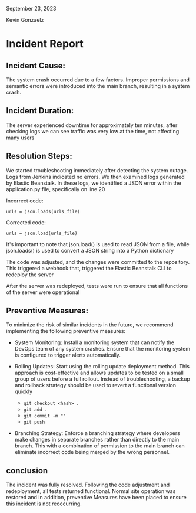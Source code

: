 September 23, 2023

Kevin Gonzaelz

# Incident Report


## Incident Cause:
The system crash occurred due to a few factors. Improper permissions and semantic errors were introduced into the main branch, resulting in a system crash.

## Incident Duration:
The server experienced downtime for approximately ten minutes, after checking logs we can see traffic was very low at the time, not affecting many users

## Resolution Steps:

We started troubleshooting immediately after detecting the system outage. Logs from Jenkins indicated no errors. We then examined logs generated by Elastic Beanstalk. In these logs, we identified a JSON error within the application.py file, specifically on line 20

Incorrect code:

`urls = json.loads(urls_file)`

Corrected code:

`urls = json.load(urls_file)`

It's important to note that json.load() is used to read JSON from a file, while json.loads() is used to convert a JSON string into a Python dictionary

The code was adjusted, and the changes were committed to the repository. This triggered a webhook that, triggered the Elastic Beanstalk CLI to redeploy the server

After the server was redeployed, tests were run to ensure that all functions of the server were operational

## Preventive Measures:

To minimize the risk of similar incidents in the future, we recommend implementing the following preventive measures:

- System Monitoring: Install a monitoring system that can notify the DevOps team of any system crashes. Ensure that the monitoring system is configured to trigger alerts automatically.

- Rolling Updates: Start using the rolling update deployment method. This approach is cost-effective and allows updates to be tested on a small group of users before a full rollout. Instead of troubleshooting, a backup and rollback strategy should be used to revert a functional version quickly
  
  - `git checkout <hash> .`
  - `git add .`
  - `git commit -m ""`
  - `git push`

- Branching Strategy: Enforce a branching strategy where developers make changes in separate branches rather than directly to the main branch. This with a combination of permission to the main branch can eliminate incorrect code being merged by the wrong personnel. 

## conclusion 

The incident was fully resolved. Following the code adjustment and redeployment, all tests returned functional. Normal site operation was restored and in addition, preventive Measures have been placed to ensure this incident is not reoccurring.

